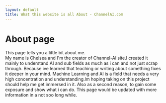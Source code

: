 ```yaml
---
layout: default
title: What this website is all About - ChannelAI.com
---
```

# About page

This page tells you a little bit about me.<br>
My name is Chelsea and I'm the creator of Channel-AI site.I created it mainly to understand AI and sub fields as much as i can and not just scrap through. Because ive learned that teaching or writing about something fixes it deeper in your mind. Machine Learning and AI is a field that needs a very high concentration and understanding.Im hoping taking on this project should help me get immersed in it. Also as a second reason, to gain some exposure and show what i can do. This page would be updated with more information in a not soo long while.
